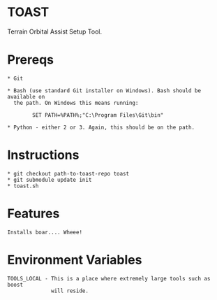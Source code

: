 # TOAST

Terrain Orbital Assist Setup Tool.


# Prereqs

    * Git

    * Bash (use standard Git installer on Windows). Bash should be available on
      the path. On Windows this means running:

            SET PATH=%PATH%;"C:\Program Files\Git\bin"

    * Python - either 2 or 3. Again, this should be on the path.

# Instructions

    * git checkout path-to-toast-repo toast
    * git submodule update init
    * toast.sh

# Features

    Installs boar.... Wheee!

# Environment Variables

    TOOLS_LOCAL - This is a place where extremely large tools such as boost
                  will reside.

